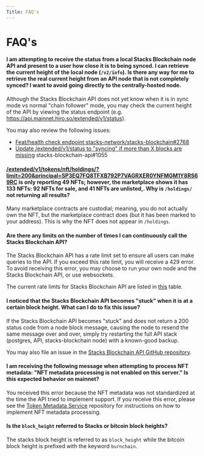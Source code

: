 ```yaml
---
Title: FAQ's
---
```


# FAQ's

#### **I am attempting to receive the status from a local Stacks Blockchain node API and present to a user how close it is to being synced. I can retrieve the current height of the local node (`/v2/info`). Is there any way for me to retrieve the real current height from an API node that is not completely synced? I want to avoid going directly to the centrally-hosted node.**

Although the Stacks Blockchain API does not yet know when it is in sync mode vs normal "chain follower" mode, you may check the current height of the API by viewing the status endpoint (e.g. https://api.mainnet.hiro.so/extended/v1/status).

You may also review the following issues:

- [Feat/health check endpoint stacks-network/stacks-blockchain#2768](https://github.com/stacks-network/stacks-blockchain/pull/2768)
- [Update /extended/v1/status to "syncing" if more than X blocks are missing](https://github.com/hirosystems/stacks-blockchain-api/issues/1055) stacks-blockchain-api#1055

#### **[/extended/v1/tokens/nft/holdings/?limit=200&principal=SP3EQ7FQ8TFXB792P7VAGRXER0YNFMGM1Y8RS69RC](https://api.mainnet.hiro.so/extended/v1/tokens/nft/holdings/?limit=200&principal=SP3EQ7FQ8TFXB792P7VAGRXER0YNFMGM1Y8RS69RC) is only reporting 49 NFTs; however, the marketplace shows it has 133 NFTs: 92 NFTs for sale, and 41 NFTs are unlisted,. Why is `/holdings/` not returning all results?**

Many marketplace contracts are custodial; meaning, you do not actually own the NFT, but the marketplace contract does (but it has been marked to your address). This is why the NFT does not appear in `/holdings`.

#### **Are there any limits on the number of times I can continuously call the Stacks Blockchain API?**

The Stacks Blockchain API has a rate limit set to ensure all users can make queries to the API. If you exceed this rate limit, you will receive a 429 error. To avoid receiving this error, you may choose to run your own node and the Stacks Blockchain API, or use websockets.

The current rate limts for Stacks Blockchain API are listed in [this](../rate-limiting.md) table.

#### **I noticed that the Stacks Blockchain API becomes "stuck" when it is at a certain block height. What can I do to fix this issue?**

If the Stacks Blockchain API becomes "stuck" and does not return a 200 status code from a node block message, causing the node to resend the same message over and over, simply try restarting the full API stack (postgres, API, stacks-blockchain node) with a known-good backup.

You may also file an issue in the [Stacks Blockchain API GitHub repository](https://github.com/hirosystems/stacks-blockchain-api).

#### **I am receiving the following message when attempting to process NFT metadata: "NFT metadata processing is not enabled on this server." Is this expected behavior on mainnet?**

You received this error because the NFT metadata was not standardized at the time the API tried to implement support. If you receive this error, please see the [Token Metadata Service](https://github.com/hirosystems/token-metadata-service) repository for instructions on how to implement NFT metadata processing.

#### **Is the `block_height` referred to Stacks or bitcoin block heights?**

The stacks block height is referred to as `block_height` while the bitcoin block height is prefixed with the keyword `burnchain`.
